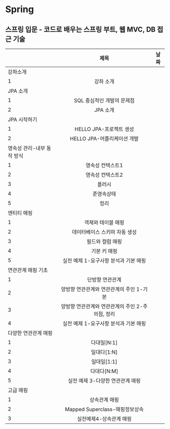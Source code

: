 # Spring

## 스프링 입문 - 코드로 배우는 스프링 부트, 웹 MVC, DB 접근 기술

|      |          제목          |    날짜  |
| ---- | :--------------------: | :--: |
| 강좌소개|
| 1   |     강좌 소개      |      |
| JPA 소개|
| 1   |     SQL 중심적인 개발의 문제점      |      |
| 2   |     JPA 소개      |      |
| JPA 시작하기|
| 1   |     HELLO JPA-프로젝트 생성     |      |
| 2   |     HELLO JPA-어플리케이션 개발      |      |
| 영속성 관리-내부 동작 방식|
| 1   |     영속성 컨텍스트1    |      |
| 2   |     영속성 컨텍스트2      |      |
| 3   |     플러시     |      |
| 4   |     준영속상태    |      |
| 5   |     정리     |      |
| 엔티티 매핑|
| 1   |     객체와 테이블 매핑      |      |
| 2   |     데이터베이스 스키마 자동 생성      |      |
| 3   |     필드와 컬럼 매핑     |      |
| 4   |     기본 키 매핑     |      |
| 5   |     실전 예제 1-요구사항 분석과 기본 매핑     |      |
| 연관관계 매핑 기초|
| 1   |     단방향 연관관계     |      |
| 2   |     양방향 연관관계와 연관관계의 주인 1-기본      |      |
| 3   |     양방향 연관관계와 연관관계의 주인 2-주의점, 정리     |      |
| 4   |     실전 예제 1-요구사항 분석과 기본 매핑     |      |
| 다양한 연관관계 매핑|
| 1   |     다대일[N:1]     |      |
| 2   |     일대다[1:N]      |      |
| 3   |     일대일[1:1]     |      |
| 4   |    다대다[N:M]     |      |
| 5   |     실전 예제 3-다양한 연관관계 매핑     |      |
| 고급 매핑|
| 1   |     상속관계 매핑     |      |
| 2   |     Mapped Superclass-매핑정보상속    |      |
| 3   |     실전예제4-상속관계 매핑    |      |

